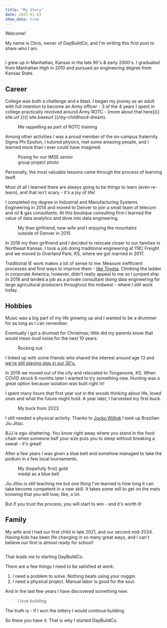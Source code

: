 ```yaml
---
title: "My Story"
date: 2025-01-03
show_date: true
---
```


Welcome! 

My name is Chris, owner of DayBuildCo, and I'm writing this first post to share who I am.

<figure class="align-center">
  <img src="{{ site.url }}{{ site.baseurl }}/assets/images/blog/story/me.jpg" alt="">
</figure> 

I grew up in Manhattan, Kansas in the late 90's & early 2000's. I graduated from Manhattan High in 2010 and pursued an engineering degree from Kansas State.

## Career

College was both a challenge and a blast. I began my jouney as an adult with full intention to become an Army officer - 3 of the 4 years I spent in college practically revolved around Army ROTC - [more about that here]({{ site.url }}{{ site.baseurl }}/my-childhood-dream). 

<figure style="width: 300px" class="align-right">
  <img src="{{ site.url }}{{ site.baseurl }}/assets/images/blog/story/rotc.jpg" alt="">
  <figcaption>Me rappelling as part of ROTC training</figcaption>
</figure> 

Among other activities I was a proud member of the on-campus fraternity Sigma Phi Epsilon, I tutored physics, met some amazing people, and I learned more than I ever could have imagined. 

<figure style="width: 200px" class="align-left">
  <img src="{{ site.url }}{{ site.baseurl }}/assets/images/blog/story/imse.png" alt="">
  <figcaption>Posing for our IMSE senior group project photo</figcaption>
</figure> 

Personally, the most valuable lessons came through the process of learning itself. 

Most of all I learned there are always going to be things to learn (even re-learn), and that isn't scary - it's a joy of life!

I completed my degree in Industrial and Manufacturing Systems Engineering in 2014 and moved to Denver to join a small team of telecom and oil & gas consultants. At this boutique consulting firm I learned the value of data analytics and dove into data engineering.

<figure class="align-center">
  <img src="{{ site.url }}{{ site.baseurl }}/assets/images/blog/story/denver.jpg" alt="">
  <figcaption>My then girlfriend, now wife and I enjoying the mountains outside of Denver in 2015</figcaption>
</figure> 

In 2016 my then girlfriend and I decided to relocate closer to our families in Northeast Kansas. I took a job doing traditional engineering at YRC Freight and we moved to Overland Park, KS, where we got married in 2017. 

Traditional IE work makes a lot of sense to me: Measure inefficient processes and find ways to improve them - [like Toyota](https://www.amazon.com/Toyota-Way-Management-Principles-Manufacturer/dp/0071392319). Climbing the ladder in corporate America, however, didn't really appeal to me so I jumped ship in 2018 and landed a job as a private consultant doing data engineering for large agricultural producers throughout the midwest - where I still work today. 

## Hobbies

Music was a big part of my life growing up and I wanted to be a drummer for as long as I can remember. 

Eventually I got a drumset for Christmas; little did my parents know that would mean loud noise for the next 10 years. 

<figure style="width: 200px" class="align-right">
  <img src="{{ site.url }}{{ site.baseurl }}/assets/images/blog/story/hp.png" alt="">
  <figcaption>Rocking out</figcaption>
</figure>

I linked up with some friends who shared the interest around age 13 and [we're still playing gigs in our 30's.](https://www.humbledpride.com/)

In 2019 we moved out of the city and relocated to Tonganoxie, KS. When COVID struck 6 months later I wanted to try something new. Hunting was a great option because isolation was built right in! 

I spent many hours that first year out in the woods thinking about life, loved ones and what the future might hold. A year later, I harvested my first buck.

<figure style="width: 200px" class="align-left">
  <img src="{{ site.url }}{{ site.baseurl }}/assets/images/blog/story/buck.png" alt="">
  <figcaption>My buck from 2023</figcaption>
</figure> 

I still needed a physical activity. Thanks to [Jocko Willink](https://www.instagram.com/jockowillink/?hl=en) I took up Brazilian Jiu Jitsu.

BJJ is ego-shattering. You know right away where you stand in the food chain when someone half your size puts you to sleep without breaking a sweat - it's great!

After a few years I was given a blue belt and somehow managed to take the podium in a few local tournaments.

<figure style="width: 200px" class="align-right">
  <img src="{{ site.url }}{{ site.baseurl }}/assets/images/blog/story/bjj.png" alt="">
  <figcaption>My (hopefully first) gold medal as a blue belt</figcaption>
</figure>

Jiu Jitsu is still teaching me but one thing I've learned is how long it can take become competent in a new skill. It takes some will to get on the mats knowing that you will lose, like, a lot. 

But if you trust the process, you will start to win - and it's worth it!

## Family

My wife and I had our first child in late 2021, and our second mid-2024. Having kids has been life changing in so many great ways, and I can't believe our first is almost ready for school!

<figure class="align-center">
  <img src="{{ site.url }}{{ site.baseurl }}/assets/images/blog/story/fam.jpg" alt="">
</figure>


That leads me to starting DayBuildCo. 

There are a few things I need to be satisfied at work: 

1. I need a problem to solve. Nothing beats using your noggin. 
2. I need a physical project. Manual labor is good for the soul.

And in the last few years I have discovered something new: 

> I love building

The truth is - If I won the lottery I would continue building.

So there you have it. That is why I started DayBuildCo.